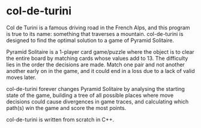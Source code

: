 # col-de-turini

Col de Turini is a famous driving road in the French Alps, and this program is true to its name: something that traverses a mountain. col-de-turini is designed to find the optimal solution to a game of Pyramid Solitaire.

Pyramid Solitaire is a 1-player card game/puzzle where the object is to clear the entire board by matching cards whose values add to 13. The difficulty lies in the order the decisions are made. Match one pair and not another another early on in the game, and it could end in a loss due to a lack of valid moves later.

col-de-turini forever changes Pyramid Solitaire by analysing the starting state of the game, building a tree of all possible places where move decisions could cause divergences in game traces, and calculating which path(s) win the game and score the most points.

col-de-turini is written from scratch in C++.
